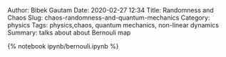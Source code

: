 Author: Bibek Gautam
Date: 2020-02-27 12:34
Title: Randomness and Chaos
Slug: chaos-randomness-and-quantum-mechanics
Category: physics
Tags: physics,chaos, quantum mechanics, non-linear dynamics
Summary: talks about about Bernouli map

{% notebook ipynb/bernouli.ipynb %}
